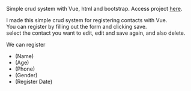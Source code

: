 
Simple crud system with Vue, html and bootstrap. Access project <a href="https://lucasmenchon.github.io/simple-crud-vue/" target="_blank">here</a>.

<p>I made this simple crud system for registering contacts with Vue. <br />
You can register by filling out the form and clicking save. <br />
select the contact you want to edit, edit and save again, and also delete.</p>
<p>We can register</p>
<ul>
<li> (Name)</li>
<li> (Age)</li>
<li> (Phone)</li>
<li> (Gender)</li>
<li> (Register Date)</li>
</ul>
